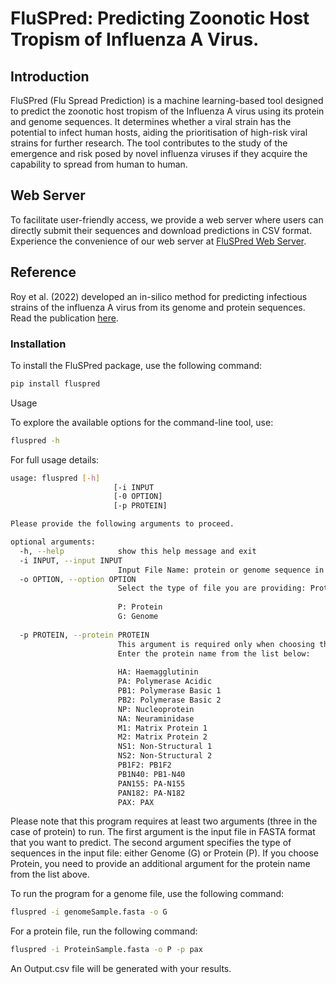 # FluSPred: Predicting Zoonotic Host Tropism of Influenza A Virus.

## Introduction

FluSPred (Flu Spread Prediction) is a machine learning-based tool designed to predict the zoonotic host tropism of the Influenza A virus using its protein and genome sequences. It determines whether a viral strain has the potential to infect human hosts, aiding the prioritisation of high-risk viral strains for further research. The tool contributes to the study of the emergence and risk posed by novel influenza viruses if they acquire the capability to spread from human to human.

## Web Server

To facilitate user-friendly access, we provide a web server where users can directly submit their sequences and download predictions in CSV format. Experience the convenience of our web server at [FluSPred Web Server](https://webs.iiitd.edu.in/raghava/fluspred).

## Reference

Roy et al. (2022) developed an in-silico method for predicting infectious strains of the influenza A virus from its genome and protein sequences. Read the publication [here](https://pubmed.ncbi.nlm.nih.gov/36318663/).

### Installation

To install the FluSPred package, use the following command:

```bash
pip install fluspred
```

Usage

To explore the available options for the command-line tool, use:

```bash
fluspred -h
```

For full usage details:

```bash
usage: fluspred [-h] 
                       [-i INPUT 
                       [-0 OPTION]
                       [-p PROTEIN]

Please provide the following arguments to proceed.

optional arguments:
  -h, --help            show this help message and exit
  -i INPUT, --input INPUT
                        Input File Name: protein or genome sequence in FASTA format
  -o OPTION, --option OPTION
                        Select the type of file you are providing: Protein (P) or Genome (G)
                        
                        P: Protein
                        G: Genome 
                        
  -p PROTEIN, --protein PROTEIN
                        This argument is required only when choosing the type as protein.
                        Enter the protein name from the list below:
                        
                        HA: Haemagglutinin 
                        PA: Polymerase Acidic
                        PB1: Polymerase Basic 1
                        PB2: Polymerase Basic 2
                        NP: Nucleoprotein
                        NA: Neuraminidase
                        M1: Matrix Protein 1
                        M2: Matrix Protein 2
                        NS1: Non-Structural 1
                        NS2: Non-Structural 2
                        PB1F2: PB1F2
                        PB1N40: PB1-N40
                        PAN155: PA-N155
                        PAN182: PA-N182
                        PAX: PAX

```


Please note that this program requires at least two arguments (three in the case of protein) to run. The first argument is the input file in FASTA format that you want to predict. The second argument specifies the type of sequences in the input file: either Genome (G) or Protein (P). If you choose Protein, you need to provide an additional argument for the protein name from the list above.

To run the program for a genome file, use the following command:



```bash
fluspred -i genomeSample.fasta -o G
```

For a protein file, run the following command:


```bash
fluspred -i ProteinSample.fasta -o P -p pax
```

An Output.csv file will be generated with your results.

